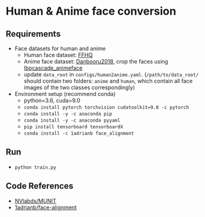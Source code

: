 # Human & Anime face conversion

## Requirements  
 * Face datasets for human and anime  
   * Human face dataset: [FFHQ](https://github.com/NVlabs/ffhq-dataset)
   * Anime face dataset: [Danbooru2018](https://www.gwern.net/Danbooru2018), crop the faces using [lbpcascade_animeface](https://github.com/nagadomi/lbpcascade_animeface)
   * update `data_root` in `configs/human2anime.yaml`. (`/path/to/data_root/` should contain two folders: `anime` and `human`, which contain all face images of the two classes correspondingly)
 * Environment setup (recommend conda)  
   * python=3.6, cuda=9.0  
   * `conda install pytorch torchvision cudatoolkit=9.0 -c pytorch`  
   * `conda install -y -c anaconda pip`  
   * `conda install -y -c anaconda pyyaml`  
   * `pip install tensorboard tensorboardX`
   * `conda install -c 1adrianb face_alignment`

## Run  
  * `python train.py`

## Code References
  * [NVlabds/MUNIT](https://github.com/NVlabs/MUNIT)  
  * [1adrianb/face-alignment](https://github.com/1adrianb/face-alignment)
